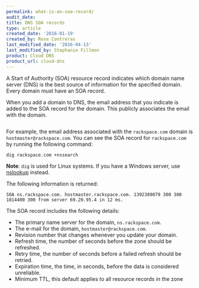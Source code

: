 ```yaml
---
permalink: what-is-an-soa-record/
audit_date:
title: DNS SOA records
type: article
created_date: '2016-01-19'
created_by: Rose Contreras
last_modified_date: '2016-04-13'
last_modified_by: Stephanie Fillmon
product: Cloud DNS
product_url: cloud-dns
---
```


A Start of Authority (SOA) resource record indicates which domain name
server (DNS) is the best source of information for the specified domain. Every
domain must have an SOA record.

When you add a domain to DNS, the email address that you indicate is
added to the SOA record for the domain. This publicly associates the
email with the domain.

<img src="{% asset_path cloud-dns/what-is-an-soa-record/NewDNSPopOver.png %}" alt="" />

For example, the email address associated with the `rackspace.com`
domain is `hostmaster@rackspace.com`. You can see the SOA record for
`rackspace.com` by running the following command:

    dig rackspace.com +nssearch

**Note**: `dig` is used for Linux systems. If you have a Windows server, use [nslookup](/how-to/nslookup-checking-dns-records-on-windows) instead.

The following information is returned:

    SOA ns.rackspace.com. hostmaster.rackspace.com. 1392389079 300 300 1814400 300 from server 69.20.95.4 in 12 ms.

The SOA record includes the following details:

-   The primary name server for the domain, `ns.rackspace.com`.
-   The e-mail for the domain, `hostmaster@rackspace.com`.
-   Revision number that changes whenever you update your domain.
-   Refresh time, the number of seconds before the zone should
    be refreshed.
-   Retry time, the number of seconds before a failed refresh should
    be retried.
-   Expiration time, the time, in seconds, before the data is
    considered unreliable.
-   Minimum TTL, this default applies to all resource records in the
    zone
